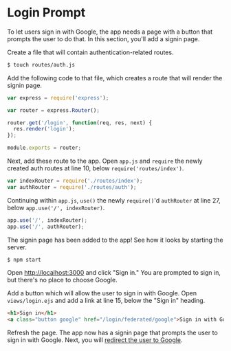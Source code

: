 # Login Prompt

To let users sign in with Google, the app needs a page with a button that
prompts the user to do that.  In this section, you'll add a signin page.

Create a file that will contain authentication-related routes.

```sh
$ touch routes/auth.js
```

Add the following code to that file, which creates a route that will render the
signin page.

```js
var express = require('express');

var router = express.Router();

router.get('/login', function(req, res, next) {
  res.render('login');
});

module.exports = router;
```

Next, add these route to the app.  Open `app.js` and `require` the newly created
auth routes at line 10, below `require('routes/index')`.

```js
var indexRouter = require('./routes/index');
var authRouter = require('./routes/auth');
```

Continuing within `app.js`, `use()` the newly `require()`'d `authRouter` at line
27, below `app.use('/', indexRouter)`.

```js
app.use('/', indexRouter);
app.use('/', authRouter);
```

The signin page has been added to the app!  See how it looks by starting the
server.

```sh
$ npm start
```

Open [http://localhost:3000](http://localhost:3000) and click "Sign in."  You
are prompted to sign in, but there's no place to choose Google.

Add a button which will allow the user to sign in with Google.  Open
`views/login.ejs` and add a link at line 15, below the "Sign in" heading.

```html
<h1>Sign in</h1>
<a class="button google" href="/login/federated/google">Sign in with Google</a>
```

Refresh the page.  The app now has a signin page that prompts the user to sign in
with Google.  Next, you will [redirect the user to Google](../redirect/).
